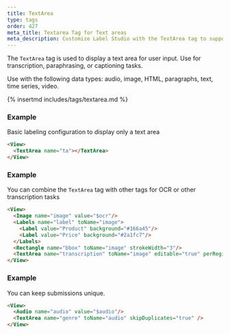 ```yaml
---
title: TextArea
type: tags
order: 427
meta_title: Textarea Tag for Text areas
meta_description: Customize Label Studio with the TextArea tag to support audio transcription, image captioning, and OCR tasks for machine learning and data science projects.
---
```


The `TextArea` tag is used to display a text area for user input. Use for transcription, paraphrasing, or captioning tasks.

Use with the following data types: audio, image, HTML, paragraphs, text, time series, video.

{% insertmd includes/tags/textarea.md %}

### Example

Basic labeling configuration to display only a text area

```html
<View>
  <TextArea name="ta"></TextArea>
</View>
```
### Example

You can combine the `TextArea` tag with other tags for OCR or other transcription tasks

```html
<View>
  <Image name="image" value="$ocr"/>
  <Labels name="label" toName="image">
    <Label value="Product" background="#166a45"/>
    <Label value="Price" background="#2a1fc7"/>
  </Labels>
  <Rectangle name="bbox" toName="image" strokeWidth="3"/>
  <TextArea name="transcription" toName="image" editable="true" perRegion="true" required="true" maxSubmissions="1" rows="5" placeholder="Recognized Text" displayMode="region-list"/>
</View>
```
### Example

You can keep submissions unique.

```html
<View>
  <Audio name="audio" value="$audio"/>
  <TextArea name="genre" toName="audio" skipDuplicates="true" />
</View>
```
